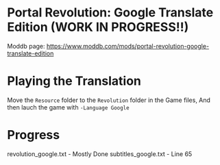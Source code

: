# Portal Revolution: Google Translate Edition (WORK IN PROGRESS!!)

Moddb page: https://www.moddb.com/mods/portal-revolution-google-translate-edition


# Playing the Translation

Move the `Resource` folder to the `Revolution` folder in the Game files, And then lauch the game with `-Language Google`

# Progress
revolution_google.txt - Mostly Done
subtitles_google.txt - Line 65
